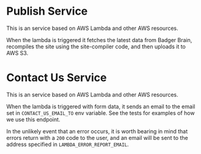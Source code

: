 Publish Service
===============

This is an service based on AWS Lambda and other AWS resources.

When the lambda is triggered it fetches the latest data from Badger Brain,
recompiles the site using the site-compiler code, and then uploads it to AWS
S3.

Contact Us Service
===============

This is an service based on AWS Lambda and other AWS resources.

When the lambda is triggered with form data, it sends an email to the email set in `CONTACT_US_EMAIL_TO` env variable. See the tests for examples of how we use this endpoint.

In the unlikely event that an error occurs, it is worth bearing in mind that errors return with a `200` code to the user, and an email will be sent to the address specified in `LAMBDA_ERROR_REPORT_EMAIL`.
